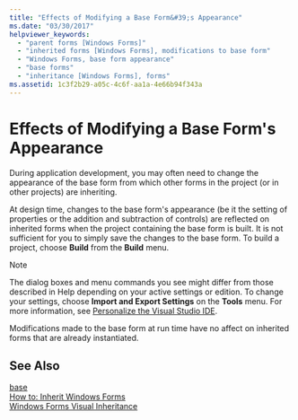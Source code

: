 ```yaml
---
title: "Effects of Modifying a Base Form&#39;s Appearance"
ms.date: "03/30/2017"
helpviewer_keywords: 
  - "parent forms [Windows Forms]"
  - "inherited forms [Windows Forms], modifications to base form"
  - "Windows Forms, base form appearance"
  - "base forms"
  - "inheritance [Windows Forms], forms"
ms.assetid: 1c3f2b29-a05c-4c6f-aa1a-4e66b94f343a
---
```

# Effects of Modifying a Base Form&#39;s Appearance
During application development, you may often need to change the appearance of the base form from which other forms in the project (or in other projects) are inheriting.  
  
 At design time, changes to the base form's appearance (be it the setting of properties or the addition and subtraction of controls) are reflected on inherited forms when the project containing the base form is built. It is not sufficient for you to simply save the changes to the base form. To build a project, choose **Build** from the **Build** menu.  
  
> [!NOTE]
>  The dialog boxes and menu commands you see might differ from those described in Help depending on your active settings or edition. To change your settings, choose **Import and Export Settings** on the **Tools** menu. For more information, see [Personalize the Visual Studio IDE](/visualstudio/ide/personalizing-the-visual-studio-ide).  
  
 Modifications made to the base form at run time have no affect on inherited forms that are already instantiated.  
  
## See Also  
 [base](~/docs/csharp/language-reference/keywords/base.md)  
 [How to: Inherit Windows Forms](../../../../docs/framework/winforms/advanced/how-to-inherit-windows-forms.md)  
 [Windows Forms Visual Inheritance](../../../../docs/framework/winforms/advanced/windows-forms-visual-inheritance.md)
